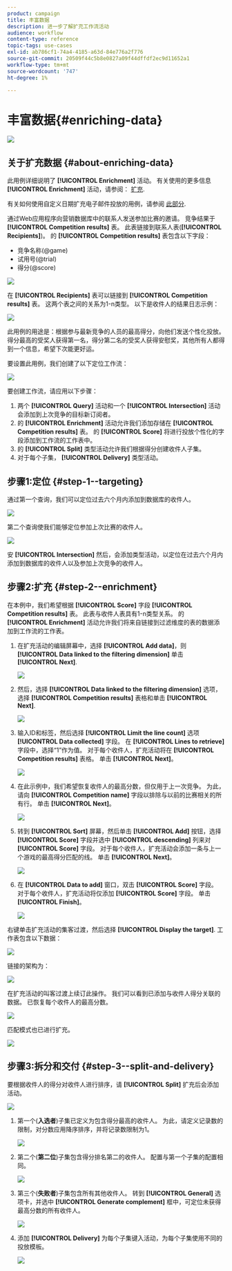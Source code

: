 ```yaml
---
product: campaign
title: 丰富数据
description: 进一步了解扩充工作流活动
audience: workflow
content-type: reference
topic-tags: use-cases
exl-id: ab786cf1-74a4-4185-a63d-84e776a2f776
source-git-commit: 20509f44c5b8e0827a09f44dffdf2ec9d11652a1
workflow-type: tm+mt
source-wordcount: '747'
ht-degree: 1%

---
```


# 丰富数据{#enriching-data}

![](../../assets/common.svg)

## 关于扩充数据 {#about-enriching-data}

此用例详细说明了 **[!UICONTROL Enrichment]** 活动。 有关使用的更多信息 **[!UICONTROL Enrichment]** 活动，请参阅： [扩充](enrichment.md).

有关如何使用自定义日期扩充电子邮件投放的用例，请参阅 [此部分](email-enrichment-with-custom-date-fields.md).

通过Web应用程序向营销数据库中的联系人发送参加比赛的邀请。 竞争结果于 **[!UICONTROL Competition results]** 表。 此表链接到联系人表(**[!UICONTROL Recipients]**)。 的 **[!UICONTROL Competition results]** 表包含以下字段：

* 竞争名称(@game)
* 试用号(@trial)
* 得分(@score)

![](assets/uc1_enrich_1.png)

在 **[!UICONTROL Recipients]** 表可以链接到 **[!UICONTROL Competition results]** 表。 这两个表之间的关系为1-n类型。 以下是收件人的结果日志示例：

![](assets/uc1_enrich_2.png)

此用例的用途是：根据参与最新竞争的人员的最高得分，向他们发送个性化投放。 得分最高的受奖人获得第一名，得分第二名的受奖人获得安慰奖，其他所有人都得到一个信息，希望下次能更好运。

要设置此用例，我们创建了以下定位工作流：

![](assets/uc1_enrich_3.png)

要创建工作流，请应用以下步骤：

1. 两个 **[!UICONTROL Query]** 活动和一个 **[!UICONTROL Intersection]** 活动会添加到上次竞争的目标新订阅者。
1. 的 **[!UICONTROL Enrichment]** 活动允许我们添加存储在 **[!UICONTROL Competition results]** 表。 的 **[!UICONTROL Score]** 将进行投放个性化的字段添加到工作流的工作表中。
1. 的 **[!UICONTROL Split]** 类型活动允许我们根据得分创建收件人子集。
1. 对于每个子集， **[!UICONTROL Delivery]** 类型活动。

## 步骤1:定位 {#step-1--targeting}

通过第一个查询，我们可以定位过去六个月内添加到数据库的收件人。

![](assets/uc1_enrich_4.png)

第二个查询使我们能够定位参加上次比赛的收件人。

![](assets/uc1_enrich_5.png)

安 **[!UICONTROL Intersection]** 然后，会添加类型活动，以定位在过去六个月内添加到数据库的收件人以及参加上次竞争的收件人。

## 步骤2:扩充 {#step-2--enrichment}

在本例中，我们希望根据 **[!UICONTROL Score]** 字段 **[!UICONTROL Competition results]** 表。 此表与收件人表具有1-n类型关系。 的 **[!UICONTROL Enrichment]** 活动允许我们将来自链接到过滤维度的表的数据添加到工作流的工作表。

1. 在扩充活动的编辑屏幕中，选择 **[!UICONTROL Add data]**，则 **[!UICONTROL Data linked to the filtering dimension]** 单击 **[!UICONTROL Next]**.

   ![](assets/uc1_enrich_6.png)

1. 然后，选择 **[!UICONTROL Data linked to the filtering dimension]** 选项，选择 **[!UICONTROL Competition results]** 表格和单击 **[!UICONTROL Next]**.

   ![](assets/uc1_enrich_7.png)

1. 输入ID和标签，然后选择 **[!UICONTROL Limit the line count]** 选项 **[!UICONTROL Data collected]** 字段。 在 **[!UICONTROL Lines to retrieve]** 字段中，选择“1”作为值。 对于每个收件人，扩充活动将在 **[!UICONTROL Competition results]** 表格。 单击 **[!UICONTROL Next]**。

   ![](assets/uc1_enrich_8.png)

1. 在此示例中，我们希望恢复收件人的最高分数，但仅用于上一次竞争。 为此，请向 **[!UICONTROL Competition name]** 字段以排除与以前的比赛相关的所有行。 单击 **[!UICONTROL Next]**。

   ![](assets/uc1_enrich_9.png)

1. 转到 **[!UICONTROL Sort]** 屏幕，然后单击 **[!UICONTROL Add]** 按钮，选择 **[!UICONTROL Score]** 字段并选中 **[!UICONTROL descending]** 列来对 **[!UICONTROL Score]** 字段。 对于每个收件人，扩充活动会添加一条与上一个游戏的最高得分匹配的线。 单击 **[!UICONTROL Next]**。

   ![](assets/uc1_enrich_10.png)

1. 在 **[!UICONTROL Data to add]** 窗口，双击 **[!UICONTROL Score]** 字段。 对于每个收件人，扩充活动将仅添加 **[!UICONTROL Score]** 字段。 单击 **[!UICONTROL Finish]**。

   ![](assets/uc1_enrich_11.png)

右键单击扩充活动的集客过渡，然后选择 **[!UICONTROL Display the target]**. 工作表包含以下数据：

![](assets/uc1_enrich_13.png)

链接的架构为：

![](assets/uc1_enrich_15.png)

在扩充活动的叫客过渡上续订此操作。 我们可以看到已添加与收件人得分关联的数据。 已恢复每个收件人的最高分数。

![](assets/uc1_enrich_12.png)

匹配模式也已进行扩充。

![](assets/uc1_enrich_14.png)

## 步骤3:拆分和交付 {#step-3--split-and-delivery}

要根据收件人的得分对收件人进行排序，请 **[!UICONTROL Split]** 扩充后会添加活动。

![](assets/uc1_enrich_18.png)

1. 第一个(**入选者**)子集已定义为包含得分最高的收件人。 为此，请定义记录数的限制，对分数应用降序排序，并将记录数限制为1。

   ![](assets/uc1_enrich_16.png)

1. 第二个(**第二位**)子集包含得分排名第二的收件人。 配置与第一个子集的配置相同。

   ![](assets/uc1_enrich_17.png)

1. 第三个(**失败者**)子集包含所有其他收件人。 转到 **[!UICONTROL General]** 选项卡，并选中 **[!UICONTROL Generate complement]** 框中，可定位未获得最高分数的所有收件人。

   ![](assets/uc1_enrich_19.png)

1. 添加 **[!UICONTROL Delivery]** 为每个子集键入活动，为每个子集使用不同的投放模板。

   ![](assets/uc1_enrich_20.png)
